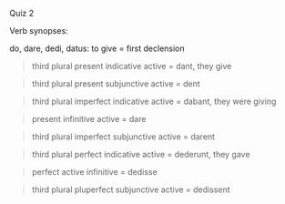 Quiz 2

Verb synopses:

do, dare, dedi, datus: to give = first declension

>third plural present indicative active = dant, they give

>third plural present subjunctive active = dent

>third plural imperfect indicative active = dabant, they were giving

>present infinitive active = dare

>third plural imperfect subjunctive active = darent

>third plural perfect indicative active = dederunt, they gave

>perfect active infinitive = dedisse

>third plural pluperfect subjunctive active = dedissent
